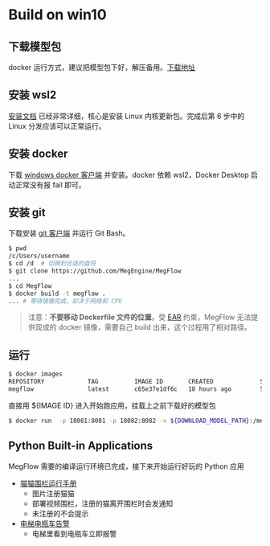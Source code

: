 # Build on win10

## 下载模型包
docker 运行方式，建议把模型包下好，解压备用。[下载地址](../download-models.zh.md)

## 安装 wsl2

[安装文档](https://docs.microsoft.com/zh-cn/windows/wsl/install-win10) 已经非常详细，核心是安装 Linux 内核更新包。完成后第 6 步中的 Linux 分发应该可以正常运行。

## 安装 docker
下载 [windows docker 客户端](https://www.docker.com/products/docker-desktop) 并安装。docker 依赖 wsl2，Docker Desktop 启动正常没有报 fail 即可。

## 安装 git

下载安装 [git 客户端](https://git-scm.com/downloads) 并运行 Git Bash。

```bash
$ pwd
/c/Users/username
$ cd /d  # 切换到合适的盘符
$ git clone https://github.com/MegEngine/MegFlow
...
$ cd MegFlow
$ docker build -t megflow .
... # 等待镜像完成，却决于网络和 CPU
```
> 注意：**不要移动 Dockerfile 文件的位置**。受 [EAR](https://www.federalregister.gov/documents/2019/10/09/2019-22210/addition-of-certain-entities-to-the-entity-list) 约束，MegFlow 无法提供现成的 docker 镜像，需要自己 build 出来，这个过程用了相对路径。

## 运行

```bash
$ docker images
REPOSITORY            TAG          IMAGE ID       CREATED             SIZE
megflow               latest       c65e37e1df6c   18 hours ago        5.05GB
```
直接用 ${IMAGE ID} 进入开始跑应用，挂载上之前下载好的模型包
```bash
$ docker run  -p 18081:8081 -p 18082:8082 -v ${DOWNLOAD_MODEL_PATH}:/megflow-runspace/flow-python/examples/models -i -t  c65e37e1df6c /bin/bash
```

## Python Built-in Applications

MegFlow 需要的编译运行环境已完成，接下来开始运行好玩的 Python 应用

*  [猫猫围栏运行手册](../built-in-applications/cat_finder.md)
   *  图片注册猫猫
   *  部署视频围栏，注册的猫离开围栏时会发通知
   *  未注册的不会提示
*  [电梯电瓶车告警](../built-in-applications/electric_bicycle.md)
   *  电梯里看到电瓶车立即报警
